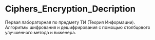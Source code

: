 # Ciphers_Encryption_Decription
Первая лабораторная по предмету ТИ (Теория Информации). Алгоритмы шифрования и дешифрирования с помощью столбцового улучшенного метода и виженера.
